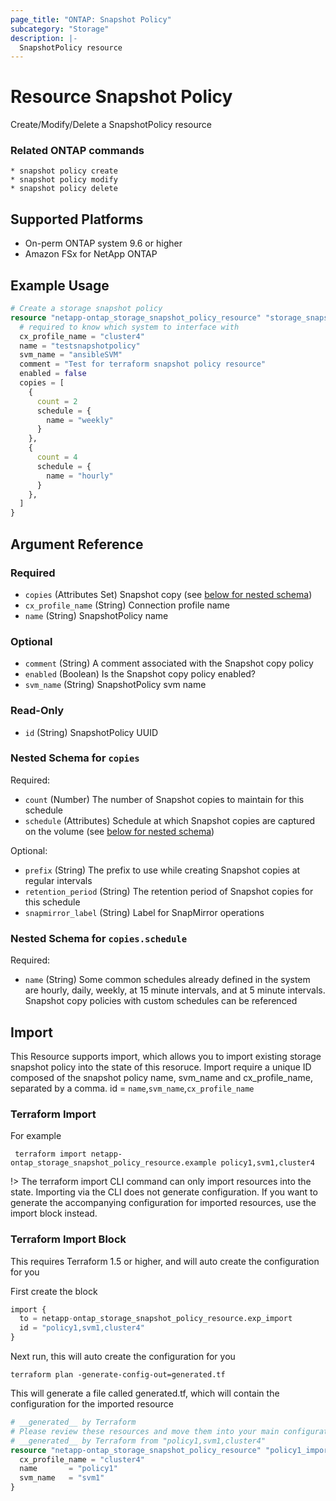 ```yaml
---
page_title: "ONTAP: Snapshot Policy"
subcategory: "Storage"
description: |-
  SnapshotPolicy resource
---
```


# Resource Snapshot Policy

Create/Modify/Delete a SnapshotPolicy resource

### Related ONTAP commands
```commandline
* snapshot policy create
* snapshot policy modify
* snapshot policy delete
```

## Supported Platforms
* On-perm ONTAP system 9.6 or higher
* Amazon FSx for NetApp ONTAP

## Example Usage

```terraform
# Create a storage snapshot policy
resource "netapp-ontap_storage_snapshot_policy_resource" "storage_snapshot_policy" {
  # required to know which system to interface with
  cx_profile_name = "cluster4"
  name = "testsnapshotpolicy"
  svm_name = "ansibleSVM"
  comment = "Test for terraform snapshot policy resource"
  enabled = false
  copies = [
    {
      count = 2
      schedule = {
        name = "weekly"
      }
    },
    {
      count = 4
      schedule = {
        name = "hourly"
      }
    },
  ]
}
```

<!-- schema generated by tfplugindocs -->
## Argument Reference

### Required

- `copies` (Attributes Set) Snapshot copy (see [below for nested schema](#nestedatt--copies))
- `cx_profile_name` (String) Connection profile name
- `name` (String) SnapshotPolicy name

### Optional

- `comment` (String) A comment associated with the Snapshot copy policy
- `enabled` (Boolean) Is the Snapshot copy policy enabled?
- `svm_name` (String) SnapshotPolicy svm name

### Read-Only

- `id` (String) SnapshotPolicy UUID

<a id="nestedatt--copies"></a>
### Nested Schema for `copies`

Required:

- `count` (Number) The number of Snapshot copies to maintain for this schedule
- `schedule` (Attributes) Schedule at which Snapshot copies are captured on the volume (see [below for nested schema](#nestedatt--copies--schedule))

Optional:

- `prefix` (String) The prefix to use while creating Snapshot copies at regular intervals
- `retention_period` (String) The retention period of Snapshot copies for this schedule
- `snapmirror_label` (String) Label for SnapMirror operations

<a id="nestedatt--copies--schedule"></a>
### Nested Schema for `copies.schedule`

Required:

- `name` (String) Some common schedules already defined in the system are hourly, daily, weekly, at 15 minute intervals, and at 5 minute intervals. Snapshot copy policies with custom schedules can be referenced

## Import
This Resource supports import, which allows you to import existing storage snapshot policy into the state of this resoruce.
Import require a unique ID composed of the snapshot policy name, svm_name and cx_profile_name, separated by a comma.
 id = `name`,`svm_name`,`cx_profile_name`
### Terraform Import
 For example
 ```shell
  terraform import netapp-ontap_storage_snapshot_policy_resource.example policy1,svm1,cluster4
 ```

!> The terraform import CLI command can only import resources into the state. Importing via the CLI does not generate configuration. If you want to generate the accompanying configuration for imported resources, use the import block instead.

### Terraform Import Block
This requires Terraform 1.5 or higher, and will auto create the configuration for you

First create the block
```terraform
import {
  to = netapp-ontap_storage_snapshot_policy_resource.exp_import
  id = "policy1,svm1,cluster4"
}
```
Next run, this will auto create the configuration for you
```shell
terraform plan -generate-config-out=generated.tf
```
This will generate a file called generated.tf, which will contain the configuration for the imported resource
```terraform
# __generated__ by Terraform
# Please review these resources and move them into your main configuration files.
# __generated__ by Terraform from "policy1,svm1,cluster4"
resource "netapp-ontap_storage_snapshot_policy_resource" "policy1_import" {
  cx_profile_name = "cluster4"
  name       = "policy1"
  svm_name   = "svm1"
}
```

